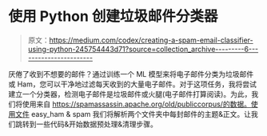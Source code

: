 # 使用 Python 创建垃圾邮件分类器

> 原文：<https://medium.com/codex/creating-a-spam-email-classifier-using-python-245754443d71?source=collection_archive---------6----------------------->

厌倦了收到不想要的邮件？通过训练一个 ML 模型来将电子邮件分类为垃圾邮件或 Ham，您可以干净地过滤每天收到的大量电子邮件。对于这项任务，我将尝试建立一个分类器，检测电子邮件是垃圾邮件或火腿(电子邮件打算阅读)。为此，我们将使用来自 https://spamassassin.apache.org/old/publiccorpus/的数据。使用文件 easy_ham & spam 我们将解析两个文件夹中每封邮件的主题&正文。让我们跳转到一些代码&开始数据预处理&清理步骤。